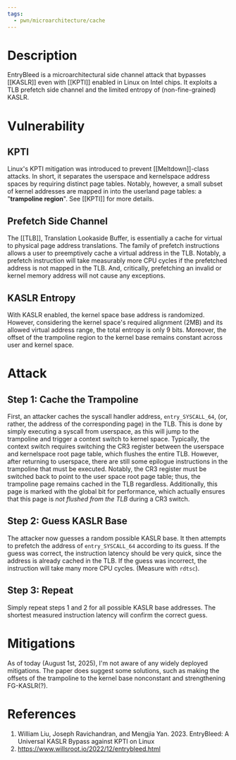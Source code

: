 ```yaml
---
tags:
  - pwn/microarchitecture/cache
---
```

# Description
EntryBleed is a microarchitectural side channel attack that bypasses [[KASLR]] even with [[KPTI]] enabled in Linux on Intel chips. It exploits a TLB prefetch side channel and the limited entropy of (non-fine-grained) KASLR.
# Vulnerability
## KPTI
Linux's KPTI mitigation was introduced to prevent [[Meltdown]]-class attacks. In short, it separates the userspace and kernelspace address spaces by requiring distinct page tables. Notably, however, a small subset of kernel addresses are mapped in into the userland page tables: a "**trampoline region**". See [[KPTI]] for more details.
## Prefetch Side Channel
The [[TLB]], Translation Lookaside Buffer, is essentially a cache for virtual to physical page address translations. The family of prefetch instructions allows a user to preemptively cache a virtual address in the TLB. Notably, a prefetch instruction will take measurably more CPU cycles if the prefetched address is not mapped in the TLB. And, critically, prefetching an invalid or kernel memory address will not cause any exceptions.
## KASLR Entropy
With KASLR enabled, the kernel space base address is randomized. However, considering the kernel space's required alignment (2MB) and its allowed virtual address range, the total entropy is only 9 bits. Moreover, the offset of the trampoline region to the kernel base remains constant across user and kernel space.
# Attack
## Step 1: Cache the Trampoline
First, an attacker caches the syscall handler address, `entry_SYSCALL_64`, (or, rather, the address of the corresponding page) in the TLB. This is done by simply executing a syscall from userspace, as this will jump to the trampoline and trigger a context switch to kernel space. Typically, the context switch requires switching the CR3 register between the userspace and kernelspace root page table, which flushes the entire TLB. However, after returning to userspace, there are still some epilogue instructions in the trampoline that must be executed. Notably, the CR3 register must be switched back to point to the user space root page table; thus, the trampoline page remains cached in the TLB regardless. Additionally, this page is marked with the global bit for performance, which actually ensures that this page is *not flushed from the TLB* during a CR3 switch.
## Step 2: Guess KASLR Base
The attacker now guesses a random possible KASLR base. It then attempts to prefetch the address of `entry_SYSCALL_64` according to its guess. If the guess was correct, the instruction latency should be very quick, since the address is already cached in the TLB. If the guess was incorrect, the instruction will take many more CPU cycles. (Measure with `rdtsc`).
## Step 3: Repeat
Simply repeat steps 1 and 2 for all possible KASLR base addresses. The shortest measured instruction latency will confirm the correct guess.
# Mitigations
As of today (August 1st, 2025), I'm not aware of any widely deployed mitigations. The paper does suggest some solutions, such as making the offsets of the trampoline to the kernel base nonconstant and strengthening FG-KASLR(?).
# References
1. William Liu, Joseph Ravichandran, and Mengjia Yan. 2023. EntryBleed: A Universal KASLR Bypass against KPTI on Linux
2. https://www.willsroot.io/2022/12/entrybleed.html